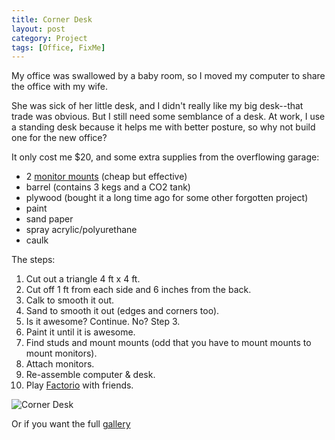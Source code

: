 ```yaml
---
title: Corner Desk
layout: post
category: Project
tags: [Office, FixMe]
---
```

My office was swallowed by a baby room, so I moved my computer to share the office with my wife.

She was sick of her little desk, and I didn't really like my big desk--that trade was obvious. But I still need some semblance of a desk. At work, I use a standing desk because it helps me with better posture, so why not build one for the new office?

<!-- more -->

It only cost me $20, and some extra supplies from the overflowing garage:

  * 2 [monitor mounts](http://amzn.com/B01BCUM766) (cheap but effective)
  * barrel (contains 3 kegs and a CO2 tank)
  * plywood (bought it a long time ago for some other forgotten project)
  * paint
  * sand paper
  * spray acrylic/polyurethane
  * caulk

The steps:

  1. Cut out a triangle 4 ft x 4 ft.
  2. Cut off 1 ft from each side and 6 inches from the back.
  3. Calk to smooth it out.
  4. Sand to smooth it out (edges and corners too).
  5. Is it awesome? Continue. No? Step 3.
  6. Paint it until it is awesome.
  7. Find studs and mount mounts (odd that you have to mount mounts to mount monitors).
  8. Attach monitors.
  9. Re-assemble computer & desk.
 10. Play [Factorio](https://www.factorio.com/) with friends.

![Corner Desk](/public/images/2016/04/20160418_200829-COLLAGE-1.jpg)
  
Or if you want the full [gallery](https://goo.gl/photos/tb6vadQTryh8pz9Y8)
